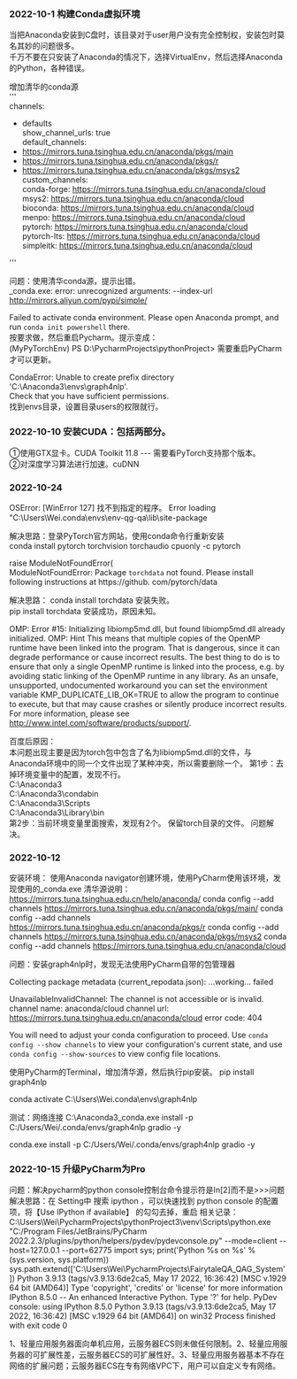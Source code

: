 
### 2022-10-1  构建Conda虚拟环境
当把Anaconda安装到C盘时，该目录对于user用户没有完全控制权，安装包时莫名其妙的问题很多。  
千万不要在只安装了Anaconda的情况下，选择VirtualEnv，然后选择Anaconda的Python，各种错误。  

增加清华的conda源  
'''  
channels:  
  - defaults  
show_channel_urls: true  
default_channels:  
  - https://mirrors.tuna.tsinghua.edu.cn/anaconda/pkgs/main  
  - https://mirrors.tuna.tsinghua.edu.cn/anaconda/pkgs/r  
  - https://mirrors.tuna.tsinghua.edu.cn/anaconda/pkgs/msys2  
custom_channels:  
  conda-forge: https://mirrors.tuna.tsinghua.edu.cn/anaconda/cloud  
  msys2: https://mirrors.tuna.tsinghua.edu.cn/anaconda/cloud  
  bioconda: https://mirrors.tuna.tsinghua.edu.cn/anaconda/cloud  
  menpo: https://mirrors.tuna.tsinghua.edu.cn/anaconda/cloud  
  pytorch: https://mirrors.tuna.tsinghua.edu.cn/anaconda/cloud  
  pytorch-lts: https://mirrors.tuna.tsinghua.edu.cn/anaconda/cloud  
  simpleitk: https://mirrors.tuna.tsinghua.edu.cn/anaconda/cloud  

'''

问题：使用清华conda源，提示出错。  
_conda.exe: error: unrecognized arguments: --index-url http://mirrors.aliyun.com/pypi/simple/  

Failed to activate conda environment. Please open Anaconda prompt, and run `conda init powershell` there.  
按要求做，然后重启Pycharm。提示变成：  
(MyPyTorchEnv) PS D:\PycharmProjects\pythonProject>   需要重启PyCharm才可以更新。  

CondaError: Unable to create prefix directory 'C:\Anaconda3\envs\graph4nlp'.  
Check that you have sufficient permissions.  
找到envs目录，设置目录users的权限就行。  

### 2022-10-10 安装CUDA：包括两部分。  
①使用GTX显卡。CUDA Toolkit 11.8  ---  需要看PyTorch支持那个版本。  
②对深度学习算法进行加速。cuDNN  

### 2022-10-24   
OSError: [WinError 127] 找不到指定的程序。 Error loading "C:\Users\Wei\.conda\envs\env-qg-qa\lib\site-package

解决思路：登录PyTorch官方网站，使用conda命令行重新安装  
conda install pytorch torchvision torchaudio cpuonly -c pytorch

 raise ModuleNotFoundError(  
ModuleNotFoundError: Package `torchdata` not found. Please install following instructions at https://github.
 com/pytorch/data  
 
解决思路：   conda install torchdata 安装失败。   
pip install torchdata  安装成功，原因未知。   

OMP: Error #15: Initializing libiomp5md.dll, but found libiomp5md.dll already initialized.
OMP: Hint This means that multiple copies of the OpenMP runtime have been linked into the program. That is dangerous, since it can degrade performance or cause incorrect results. The best thing to do is to ensure that only a single OpenMP runtime is linked into the process, e.g. by avoiding static linking of the OpenMP runtime in any library. As an unsafe, unsupported, undocumented workaround you can set the environment variable KMP_DUPLICATE_LIB_OK=TRUE to allow the program to continue to execute, but that may cause crashes or silently produce incorrect results. For more information, please see http://www.intel.com/software/products/support/.


百度后原因：  
本问题出现主要是因为torch包中包含了名为libiomp5md.dll的文件，与Anaconda环境中的同一个文件出现了某种冲突，所以需要删除一个。
第1步：去掉环境变量中的配置，发现不行。   
C:\Anaconda3  
C:\Anaconda3\condabin  
C:\Anaconda3\Scripts   
C:\Anaconda3\Library\bin   
第2步：当前环境变量里面搜索，发现有2个。 保留torch目录的文件。   问题解决。


### 2022-10-12
安装环境：
使用Anaconda navigator创建环境，使用PyCharm使用该环境，发现使用的_conda.exe
清华源说明：https://mirrors.tuna.tsinghua.edu.cn/help/anaconda/
conda config --add channels https://mirrors.tuna.tsinghua.edu.cn/anaconda/pkgs/main/
conda config --add channels https://mirrors.tuna.tsinghua.edu.cn/anaconda/pkgs/r
conda config --add channels https://mirrors.tuna.tsinghua.edu.cn/anaconda/pkgs/msys2
conda config --add channels https://mirrors.tuna.tsinghua.edu.cn/anaconda/cloud

问题：安装graph4nlp时，发现无法使用PyCharm自带的包管理器

Collecting package metadata (current_repodata.json): ...working... failed


UnavailableInvalidChannel: The channel is not accessible or is invalid.
  channel name: anaconda/cloud
  channel url: https://mirrors.tuna.tsinghua.edu.cn/anaconda/cloud
  error code: 404

You will need to adjust your conda configuration to proceed.
Use `conda config --show channels` to view your configuration's current state,
and use `conda config --show-sources` to view config file locations.

使用PyCharm的Terminal，增加清华源，然后执行pip安装。
pip install graph4nlp

conda activate C:\Users\Wei\.conda\envs\graph4nlp

测试：网络连接
C:\Anaconda3\_conda.exe install -p C:/Users/Wei/.conda/envs/graph4nlp gradio -y

conda.exe install -p C:/Users/Wei/.conda/envs/graph4nlp gradio -y


### 2022-10-15  升级PyCharm为Pro

问题：解决pycharm的python console控制台命令提示符是In[2]而不是>>>问题
解决思路：在 Setting中 搜索 ipython ，可以快速找到 python console 的配置项，将【Use IPython if available】 的勾勾去掉，重启
相关记录：
C:\Users\Wei\PycharmProjects\pythonProject3\venv\Scripts\python.exe "C:/Program Files/JetBrains/PyCharm 2022.2.3/plugins/python/helpers/pydev/pydevconsole.py" --mode=client --host=127.0.0.1 --port=62775 
import sys; print('Python %s on %s' % (sys.version, sys.platform))
sys.path.extend(['C:\\Users\\Wei\\PycharmProjects\\FairytaleQA_QAG_System'])
Python 3.9.13 (tags/v3.9.13:6de2ca5, May 17 2022, 16:36:42) [MSC v.1929 64 bit (AMD64)]
Type 'copyright', 'credits' or 'license' for more information
IPython 8.5.0 -- An enhanced Interactive Python. Type '?' for help.
PyDev console: using IPython 8.5.0
Python 3.9.13 (tags/v3.9.13:6de2ca5, May 17 2022, 16:36:42) [MSC v.1929 64 bit (AMD64)] on win32
Process finished with exit code 0


1、轻量应用服务器面向单机应用，云服务器ECS则未做任何限制。2、轻量应用服务器的可扩展性差，云服务器ECS的可扩展性好。3、轻量应用服务器基本不存在网络的扩展问题；云服务器ECS在专有网络VPC下，用户可以自定义专有网络。